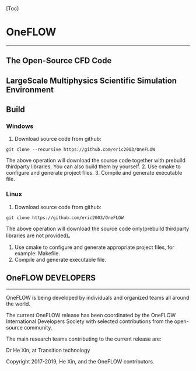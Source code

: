 [Toc]
# OneFLOW
-----------------------------------------------------------
The Open-Source CFD Code
-----------------------------------------------------------
LargeScale Multiphysics Scientific Simulation Environment
-----------------------------------------------------------
## Build

### Windows

1. Download source code from github:
```
git clone --recursive https://github.com/eric2003/OneFLOW
```
The above operation will download the source code together with prebuild thirdparty libraries. You can also build them by yourself.
2. Use cmake to configure and generate project files.
3. Compile and generate executable file.
   
### Linux

1. Download source code from github:
```
git clone https://github.com/eric2003/OneFLOW
```
The above operation will download the source code only(prebuild thirdparty libraries are not provided)。
1. Use cmake to configure and generate appropriate project files, for example: Makefile.
2. Compile and generate executable file.
   
## OneFLOW DEVELOPERS
-----------------------------------------------------------
OneFLOW is being developed by individuals and organized teams all around the world.

The current OneFLOW release has been coordinated by the OneFLOW International Developers Society with selected contributions from the open-source community.

The main research teams contributing to the current release are:

Dr He Xin, at Transition technology

Copyright 2017-2019, He Xin, and the OneFLOW contributors.
